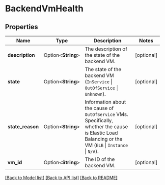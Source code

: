 # BackendVmHealth

## Properties

Name | Type | Description | Notes
------------ | ------------- | ------------- | -------------
**description** | Option<**String**> | The description of the state of the backend VM. | [optional]
**state** | Option<**String**> | The state of the backend VM (`InService` \\| `OutOfService` \\| `Unknown`). | [optional]
**state_reason** | Option<**String**> | Information about the cause of `OutOfService` VMs.<br /> Specifically, whether the cause is Elastic Load Balancing or the VM (`ELB` \\| `Instance` \\| `N/A`). | [optional]
**vm_id** | Option<**String**> | The ID of the backend VM. | [optional]

[[Back to Model list]](../README.md#documentation-for-models) [[Back to API list]](../README.md#documentation-for-api-endpoints) [[Back to README]](../README.md)


